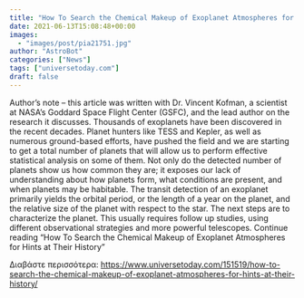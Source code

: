 ```yaml
---
title: "How To Search the Chemical Makeup of Exoplanet Atmospheres for Hints at Their History"
date: 2021-06-13T15:08:48+00:00
images:
  - "images/post/pia21751.jpg"
author: "AstroBot"
categories: ["News"]
tags: ["universetoday.com"]
draft: false
---
```


Author’s note – this article was written with Dr. Vincent Kofman, a scientist at NASA’s Goddard Space Flight Center (GSFC), and the lead author on the research it discusses. Thousands of exoplanets have been discovered in the recent decades. Planet hunters like TESS and Kepler, as well as numerous ground-based efforts, have pushed the field and we are starting to get a total number of planets that will allow us to perform effective statistical analysis on some of them. Not only do the detected number of planets show us how common they are; it exposes our lack of understanding about how planets form, what conditions are present, and when planets may be habitable. The transit detection of an exoplanet primarily yields the orbital period, or the length of a year on the planet, and the relative size of the planet with respect to the star. The next steps are to characterize the planet. This usually requires follow up studies, using different observational strategies and more powerful telescopes. Continue reading “How To Search the Chemical Makeup of Exoplanet Atmospheres for Hints at Their History” 

Διαβάστε περισσότερα: https://www.universetoday.com/151519/how-to-search-the-chemical-makeup-of-exoplanet-atmospheres-for-hints-at-their-history/
